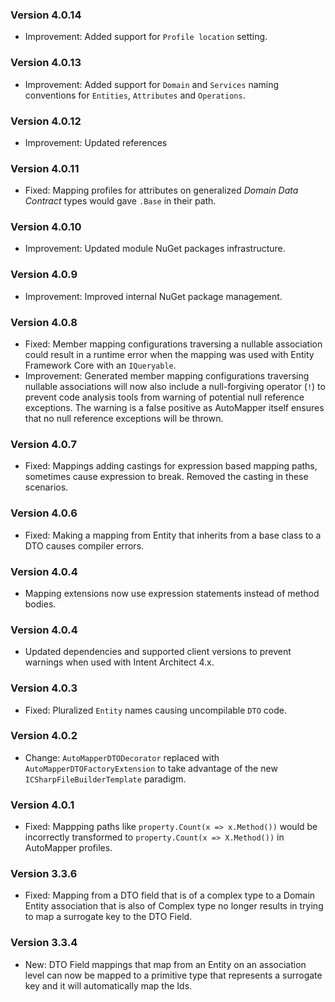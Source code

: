 ### Version 4.0.14

- Improvement: Added support for `Profile location` setting.

### Version 4.0.13

- Improvement: Added support for `Domain` and `Services` naming conventions for `Entities`, `Attributes` and `Operations`.

### Version 4.0.12

- Improvement: Updated references

### Version 4.0.11

- Fixed: Mapping profiles for attributes on generalized _Domain Data Contract_ types would gave `.Base` in their path.

### Version 4.0.10

- Improvement: Updated module NuGet packages infrastructure.

### Version 4.0.9

- Improvement: Improved internal NuGet package management.

### Version 4.0.8

- Fixed: Member mapping configurations traversing a nullable association could result in a runtime error when the mapping was used with Entity Framework Core with an `IQueryable`.
- Improvement: Generated member mapping configurations traversing nullable associations will now also include a null-forgiving operator (`!`) to prevent code analysis tools from warning of potential null reference exceptions. The warning is a false positive as AutoMapper itself ensures that no null reference exceptions will be thrown.

### Version 4.0.7

- Fixed: Mappings adding castings for expression based mapping paths, sometimes cause expression to break. Removed the casting in these scenarios.

### Version 4.0.6

- Fixed: Making a mapping from Entity that inherits from a base class to a DTO causes compiler errors.

### Version 4.0.4

- Mapping extensions now use expression statements instead of method bodies.

### Version 4.0.4

- Updated dependencies and supported client versions to prevent warnings when used with Intent Architect 4.x.

### Version 4.0.3
- Fixed: Pluralized `Entity` names causing uncompilable `DTO` code.

### Version 4.0.2

- Change: `AutoMapperDTODecorator` replaced with `AutoMapperDTOFactoryExtension` to take advantage of the new `ICSharpFileBuilderTemplate` paradigm.

### Version 4.0.1

- Fixed: Mappping paths like `property.Count(x => x.Method())` would be incorrectly transformed to `property.Count(x => X.Method())` in AutoMapper profiles.

### Version 3.3.6

- Fixed: Mapping from a DTO field that is of a complex type to a Domain Entity association that is also of Complex type no longer results in trying to map a surrogate key to the DTO Field.

### Version 3.3.4

- New: DTO Field mappings that map from an Entity on an association level can now be mapped to a primitive type that represents a surrogate key and it will automatically map the Ids.
